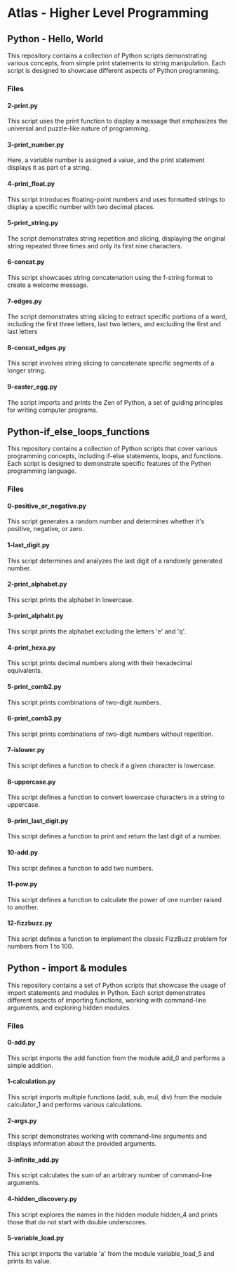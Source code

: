 # Atlas - Higher Level Programming
## Python - Hello, World

This repository contains a collection of Python scripts demonstrating various concepts, from simple print statements to string manipulation. Each script is designed to showcase different aspects of Python programming.

### Files
#### 2-print.py
This script uses the print function to display a message that emphasizes the universal and puzzle-like nature of programming.
#### 3-print_number.py
Here, a variable number is assigned a value, and the print statement displays it as part of a string.
#### 4-print_float.py
This script introduces floating-point numbers and uses formatted strings to display a specific number with two decimal places.
#### 5-print_string.py
The script demonstrates string repetition and slicing, displaying the original string repeated three times and only its first nine characters.
#### 6-concat.py
This script showcases string concatenation using the f-string format to create a welcome message.
#### 7-edges.py
The script demonstrates string slicing to extract specific portions of a word, including the first three letters, last two letters, and excluding the first and last letters
#### 8-concat_edges.py
This script involves string slicing to concatenate specific segments of a longer string.
#### 9-easter_egg.py
The script imports and prints the Zen of Python, a set of guiding principles for writing computer programs.

## Python-if_else_loops_functions

This repository contains a collection of Python scripts that cover various programming concepts, including if-else statements, loops, and functions. Each script is designed to demonstrate specific features of the Python programming language.

### Files

#### 0-positive_or_negative.py

This script generates a random number and determines whether it's positive, negative, or zero.

#### 1-last_digit.py

This script determines and analyzes the last digit of a randomly generated number.

#### 2-print_alphabet.py

This script prints the alphabet in lowercase.

#### 3-print_alphabt.py

This script prints the alphabet excluding the letters 'e' and 'q'.

#### 4-print_hexa.py

This script prints decimal numbers along with their hexadecimal equivalents.

#### 5-print_comb2.py

This script prints combinations of two-digit numbers.

#### 6-print_comb3.py

This script prints combinations of two-digit numbers without repetition.

#### 7-islower.py

This script defines a function to check if a given character is lowercase.

#### 8-uppercase.py

This script defines a function to convert lowercase characters in a string to uppercase.

#### 9-print_last_digit.py

This script defines a function to print and return the last digit of a number.

#### 10-add.py

This script defines a function to add two numbers.

#### 11-pow.py

This script defines a function to calculate the power of one number raised to another.

#### 12-fizzbuzz.py

This script defines a function to implement the classic FizzBuzz problem for numbers from 1 to 100.
## Python - import & modules

This repository contains a set of Python scripts that showcase the usage of import statements and modules in Python. Each script demonstrates different aspects of importing functions, working with command-line arguments, and exploring hidden modules.

### Files

#### 0-add.py
This script imports the add function from the module add_0 and performs a simple addition.
#### 1-calculation.py
This script imports multiple functions (add, sub, mul, div) from the module calculator_1 and performs various calculations.
#### 2-args.py
This script demonstrates working with command-line arguments and displays information about the provided arguments.
#### 3-infinite_add.py
This script calculates the sum of an arbitrary number of command-line arguments.
#### 4-hidden_discovery.py
This script explores the names in the hidden module hidden_4 and prints those that do not start with double underscores.
#### 5-variable_load.py
This script imports the variable 'a' from the module variable_load_5 and prints its value.
